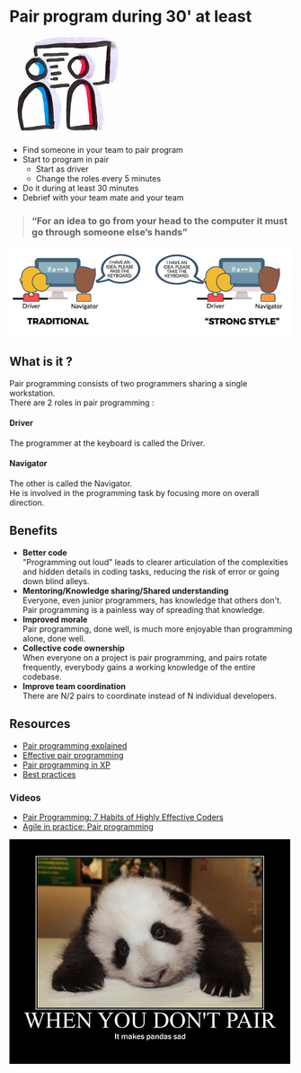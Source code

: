 # Pair program during 30' at least
![Pair program](images/pair-programming.png)

* Find someone in your team to pair program
* Start to program in pair
    * Start as driver
    * Change the roles every 5 minutes
* Do it during at least 30 minutes
* Debrief with your team mate and your team

> ### “For an idea to go **from your head** to the computer it **must go through someone else’s hands**”

![Pair program](images/pair-programming2.png)

## What is it ?
Pair programming consists of two programmers sharing a single workstation.  
There are 2 roles in pair programming :

#### Driver
The programmer at the keyboard is called the Driver.

#### Navigator
The other is called the Navigator.  
He is involved in the programming task by focusing more on overall direction.

## Benefits
* **Better code**  
"Programming out loud" leads to clearer articulation of the complexities and hidden details in coding tasks, reducing the risk of error or going down blind alleys.
* **Mentoring/Knowledge sharing/Shared understanding**  
Everyone, even junior programmers, has knowledge that others don't. Pair programming is a painless way of spreading that knowledge.
* **Improved morale**  
Pair programming, done well, is much more enjoyable than programming alone, done well.
* **Collective code ownership**  
When everyone on a project is pair programming, and pairs rotate frequently, everybody gains a working knowledge of the entire codebase.
* **Improve team coordination**  
There are N/2 pairs to coordinate instead of N individual developers.

## Resources
* [Pair programming explained](https://www.agilealliance.org/glossary/pairing/#q=~(filters~(postType~(~'page~'post~'aa_book~'aa_event_session~'aa_experience_report~'aa_glossary~'aa_research_paper~'aa_video)~tags~(~'pair*20programming))~searchTerm~'~sort~false~sortDirection~'asc~page~1))
* [Effective pair programming](https://medium.com/@joonty/effective-pair-programming-601abb6b9fa)
* [Pair programming in XP](http://www.extremeprogramming.org/rules/pair.html)
* [Best practices](https://github.com/andela/bestpractices/wiki/Pair-Programming)

### Videos
* [Pair Programming: 7 Habits of Highly Effective Coders](https://www.youtube.com/watch?v=5ySLQ5_cQ34&t=116s)
* [Agile in practice: Pair programming](https://www.youtube.com/watch?v=ET3Q6zNK3Io)

![Pair program](images/pair-programming1.jpg)
